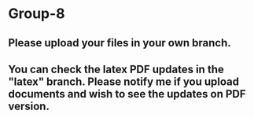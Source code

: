 # Group-8
## Please upload your files in your own branch.

## You can check the latex PDF updates in the "latex" branch. Please notify me if you upload documents and wish to see the updates on PDF version.
